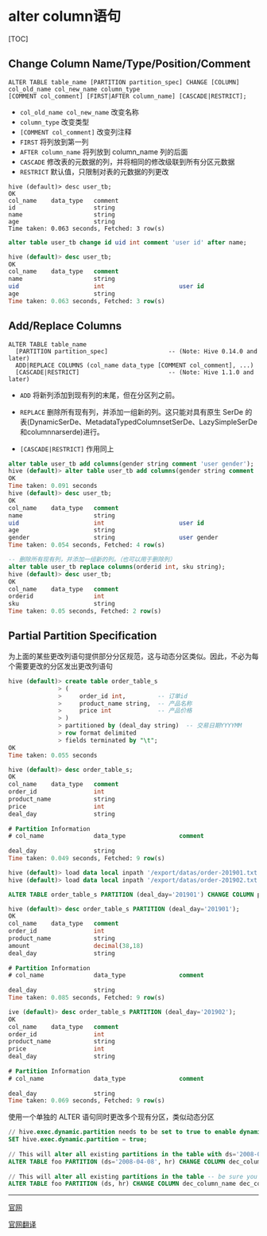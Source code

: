 # alter column语句

[TOC]

## Change Column Name/Type/Position/Comment

```
ALTER TABLE table_name [PARTITION partition_spec] CHANGE [COLUMN] col_old_name col_new_name column_type
[COMMENT col_comment] [FIRST|AFTER column_name] [CASCADE|RESTRICT];
```

- `col_old_name col_new_name` 改变名称
- `column_type` 改变类型
- `[COMMENT col_comment]` 改变列注释
- `FIRST` 将列放到第一列
- `AFTER column_name`  将列放到 column_name 列的后面
- `CASCADE`  修改表的元数据的列，并将相同的修改级联到所有分区元数据
- `RESTRICT` 默认值，只限制对表的元数据的列更改

```
hive (default)> desc user_tb;
OK
col_name	data_type	comment
id                  	string              	                    
name                	string              	                    
age                 	string              	                    
Time taken: 0.063 seconds, Fetched: 3 row(s)
```


```sql
alter table user_tb change id uid int comment 'user id' after name;

hive (default)> desc user_tb;
OK
col_name	data_type	comment
name                	string              	                    
uid                 	int                 	user id             
age                 	string              	                    
Time taken: 0.063 seconds, Fetched: 3 row(s)
```

## Add/Replace Columns

```
ALTER TABLE table_name 
  [PARTITION partition_spec]                 -- (Note: Hive 0.14.0 and later)
  ADD|REPLACE COLUMNS (col_name data_type [COMMENT col_comment], ...)
  [CASCADE|RESTRICT]                         -- (Note: Hive 1.1.0 and later)
```

- `ADD` 将新列添加到现有列的末尾，但在分区列之前。

- `REPLACE` 删除所有现有列，并添加一组新的列。这只能对具有原生 SerDe 的表(DynamicSerDe、MetadataTypedColumnsetSerDe、LazySimpleSerDe和columnnarserde)进行。

- `[CASCADE|RESTRICT]` 作用同上 

```sql
alter table user_tb add columns(gender string comment 'user gender');
hive (default)> alter table user_tb add columns(gender string comment 'user gender');
OK
Time taken: 0.091 seconds
hive (default)> desc user_tb;
OK
col_name	data_type	comment
name                	string              	                    
uid                 	int                 	user id             
age                 	string              	                    
gender              	string              	user gender         
Time taken: 0.054 seconds, Fetched: 4 row(s)
```

```sql
-- 删除所有现有列，并添加一组新的列。（也可以用于删除列）
alter table user_tb replace columns(orderid int, sku string);
hive (default)> desc user_tb;
OK
col_name	data_type	comment
orderid             	int                 	                    
sku                 	string              	                    
Time taken: 0.05 seconds, Fetched: 2 row(s)
```

## Partial Partition Specification

为上面的某些更改列语句提供部分分区规范，这与动态分区类似。因此，不必为每个需要更改的分区发出更改列语句

```sql
hive (default)> create table order_table_s
              > (
              >     order_id int,         -- 订单id
              >     product_name string,  -- 产品名称
              >     price int             -- 产品价格
              > )
              > partitioned by (deal_day string)  -- 交易日期YYYYMM
              > row format delimited
              > fields terminated by "\t";
OK
Time taken: 0.055 seconds

hive (default)> desc order_table_s;
OK
col_name	data_type	comment
order_id            	int                 	                    
product_name        	string              	                    
price               	int                 	                    
deal_day            	string              	                    
	 	 
# Partition Information	 	 
# col_name            	data_type           	comment             
	 	 
deal_day            	string              	                    
Time taken: 0.049 seconds, Fetched: 9 row(s)

hive (default)> load data local inpath '/export/datas/order-201901.txt' overwrite into table order_table_s partition(deal_day='201901');
hive (default)> load data local inpath '/export/datas/order-201902.txt' overwrite into table order_table_s partition(deal_day='201902');
```

```sql
ALTER TABLE order_table_s PARTITION (deal_day='201901') CHANGE COLUMN price amount DECIMAL(38,18);

hive (default)> desc order_table_s PARTITION (deal_day='201901');
OK
col_name	data_type	comment
order_id            	int                 	                    
product_name        	string              	                    
amount              	decimal(38,18)      	                    
deal_day            	string              	                    
	 	 
# Partition Information	 	 
# col_name            	data_type           	comment             
	 	 
deal_day            	string              	                    
Time taken: 0.085 seconds, Fetched: 9 row(s)

ive (default)> desc order_table_s PARTITION (deal_day='201902');
OK
col_name	data_type	comment
order_id            	int                 	                    
product_name        	string              	                    
price               	int                 	                    
deal_day            	string              	                    
	 	 
# Partition Information	 	 
# col_name            	data_type           	comment             
	 	 
deal_day            	string              	                    
Time taken: 0.069 seconds, Fetched: 9 row(s)
```

使用一个单独的 ALTER 语句同时更改多个现有分区，类似动态分区

```sql
// hive.exec.dynamic.partition needs to be set to true to enable dynamic partitioning with ALTER PARTITION
SET hive.exec.dynamic.partition = true;
  
// This will alter all existing partitions in the table with ds='2008-04-08' -- be sure you know what you are doing!
ALTER TABLE foo PARTITION (ds='2008-04-08', hr) CHANGE COLUMN dec_column_name dec_column_name DECIMAL(38,18);
 
// This will alter all existing partitions in the table -- be sure you know what you are doing!
ALTER TABLE foo PARTITION (ds, hr) CHANGE COLUMN dec_column_name dec_column_name DECIMAL(38,18);
```

-------------------------------

[官网](https://cwiki.apache.org/confluence/display/Hive/LanguageManual+DDL#LanguageManualDDL-AlterColumn)

[官网翻译](https://github.com/ZGG2016/hive/blob/master/%E5%AE%98%E6%96%B9%E6%96%87%E6%A1%A3%E8%AF%91%E6%96%87/User%20Documentation/Hive%20SQL%20Language%20Manual/DDL%20Statements.md#154alter-column)